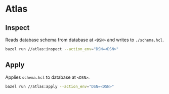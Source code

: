 # Atlas

## Inspect

Reads database schema from database at `<DSN>` and writes to `./schema.hcl`.

```bash
bazel run //atlas:inspect --action_env="DSN=<DSN>"
```

## Apply

Applies `schema.hcl` to database at `<DSN>`.

```bash
bazel run //atlas:apply --action_env="DSN=<DSN>"
```
